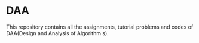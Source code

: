 # DAA

This repository contains all the assignments, tutorial problems and codes of DAA(Design and Analysis of Algorithm s). 
